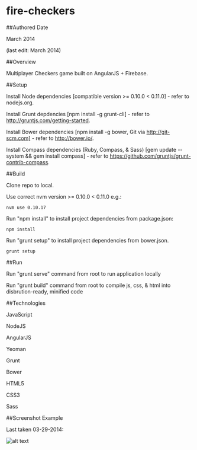 fire-checkers
============

##Authored Date

March 2014

(last edit: March 2014)

##Overview

Multiplayer Checkers game built on AngularJS + Firebase.

##Setup

Install Node dependencies [compatible version >= 0.10.0 < 0.11.0] - refer to nodejs.org.

Install Grunt depdencies [npm install -g grunt-cli] - refer to http://gruntjs.com/getting-started.

Install Bower dependencies [npm install -g bower, Git via http://git-scm.com] - refer to http://bower.io/.

Install Compass dependencies (Ruby, Compass, & Sass) [gem update --system && gem install compass] - refer to https://github.com/gruntjs/grunt-contrib-compass.

##Build

Clone repo to local.

Use correct nvm version >= 0.10.0 < 0.11.0 e.g.:

```
nvm use 0.10.17
```

Run "npm install" to install project dependencies from package.json:

```
npm install
```

Run "grunt setup" to install project dependencies from bower.json.

```
grunt setup
```

##Run

Run "grunt serve" command from root to run application locally

Run "grunt build" command from root to compile js, css, & html into disbrution-ready, minified code

##Technologies

JavaScript

NodeJS

AngularJS

Yeoman

Grunt

Bower

HTML5

CSS3

Sass

##Screenshot Example

Last taken 03-29-2014:

![alt text](https://raw.github.com/kyleaclark/fire-checkers/master/screenshot.png "Screenshot Image")
